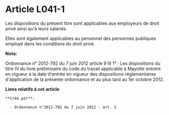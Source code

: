 # Article L041-1

Les dispositions du présent titre sont applicables aux employeurs de droit privé ainsi qu'à leurs salariés. 

Elles sont également applicables au personnel des personnes publiques employé dans les conditions du droit privé.

**Nota:**

Ordonnance n° 2012-792 du 7 juin 2012 article 9 III 1° : Les dispositions du titre IV du livre préliminaire du code du
travail applicable à Mayotte entrent en vigueur à la date d'entrée en vigueur des dispositions réglementaires d'application
de la présente ordonnance et au plus tard au 1er octobre 2012.

**Liens relatifs à cet article**

	**Créé par**:

	  - Ordonnance n°2012-792 du 7 juin 2012 - art. 1
